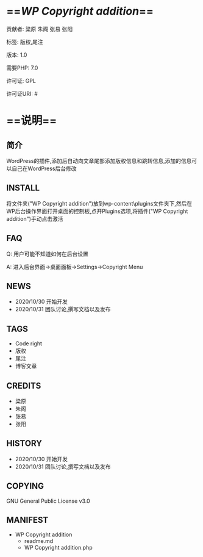 # ==*WP Copyright addition*==

贡献者: 梁原 朱阁 张易 张阳

标签: 版权,尾注

版本: 1.0

需要PHP: 7.0

许可证: GPL

许可证URI: #



# ==说明==

## 简介

WordPress的插件,添加后自动向文章尾部添加版权信息和跳转信息,添加的信息可以自己在WordPress后台修改

## INSTALL

将文件夹("WP Copyright addition")放到wp-content\plugins文件夹下,然后在WP后台操作界面打开桌面的控制板,点开Plugins选项,将插件("WP Copyright addition")手动点击激活

## FAQ

Q: 用户可能不知道如何在后台设置

A: 进入后台界面->桌面面板->Settings->Copyright Menu

## NEWS

* 2020/10/30 开始开发
* 2020/10/31 团队讨论,撰写文档以及发布

## TAGS

* Code right
* 版权
* 尾注
* 博客文章

## CREDITS

* 梁原
* 朱阁
* 张易
* 张阳

## HISTORY

* 2020/10/30 开始开发
* 2020/10/31 团队讨论,撰写文档以及发布

## COPYING

GNU General Public License v3.0

## MANIFEST

* WP Copyright addition
  * readme.md
  * WP Copyright addition.php